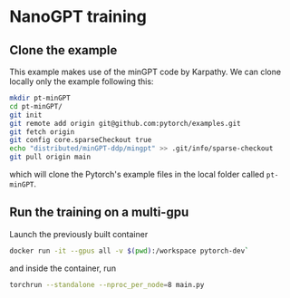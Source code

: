 # NanoGPT training

## Clone the example

This example makes use of the minGPT code by Karpathy. We can clone locally only the example following this:

```bash
mkdir pt-minGPT
cd pt-minGPT/
git init
git remote add origin git@github.com:pytorch/examples.git
git fetch origin
git config core.sparseCheckout true
echo "distributed/minGPT-ddp/mingpt" >> .git/info/sparse-checkout
git pull origin main 
```

which will clone the Pytorch's example files in the local folder called `pt-minGPT`.

## Run the training on a multi-gpu

Launch the previously built container
```bash
docker run -it --gpus all -v $(pwd):/workspace pytorch-dev`
```

and inside the container, run
```bash
torchrun --standalone --nproc_per_node=8 main.py
```
